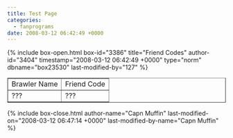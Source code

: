 ```yaml
---
title: Test Page
categories:
  - fanprograms
date: 2008-03-12 06:42:49 +0000
---
```

{% include box-open.html box-id="3386" title="Friend Codes" author-id="3404" timestamp="2008-03-12 06:42:49 +0000" type="norm" dbname="box23530" last-modified-by="127" %}
<table border="1">
<tr>
<td>Brawler Name</td>
<td>Friend Code</td>
</tr>
<tr>
<td>???</td>
<td>???</td>
</tr>
</table>
{% include box-close.html author-name="Capn Muffin" last-modified-on="2008-03-12 06:47:14 +0000" last-modified-by-name="Capn Muffin" %}
